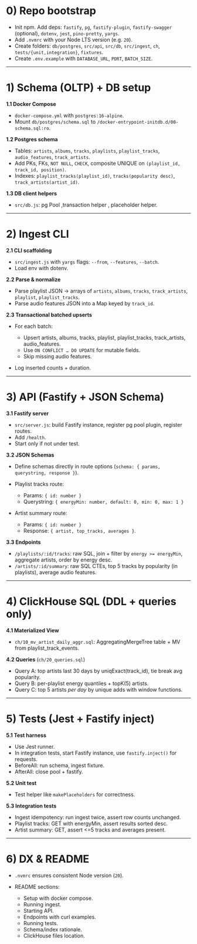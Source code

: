 # 0) Repo bootstrap

* Init npm. Add deps: `fastify`, `pg`, `fastify-plugin`, `fastify-swagger` (optional), `dotenv`, `jest`, `pino-pretty`, `yargs`.
* Add `.nvmrc` with your Node LTS version (e.g. `20`).
* Create folders: `db/postgres`, `src/api`, `src/db`, `src/ingest`, `ch`, `tests/{unit,integration}`, `fixtures`.
* Create `.env.example` with `DATABASE_URL`, `PORT`, `BATCH_SIZE`.

---

# 1) Schema (OLTP) + DB setup

**1.1 Docker Compose**

* `docker-compose.yml` with `postgres:16-alpine`.
* Mount `db/postgres/schema.sql` to `/docker-entrypoint-initdb.d/00-schema.sql:ro`.

**1.2 Postgres schema**

* Tables: `artists`, `albums`, `tracks`, `playlists`, `playlist_tracks`, `audio_features`, `track_artists`.
* Add PKs, FKs, `NOT NULL`, `CHECK`, composite UNIQUE on `(playlist_id, track_id, position)`.
* Indexes: `playlist_tracks(playlist_id)`, `tracks(popularity desc)`, `track_artists(artist_id)`.

**1.3 DB client helpers**

* `src/db.js`: pg Pool ,transaction helper , placeholder helper.

---

# 2) Ingest CLI

**2.1 CLI scaffolding**

* `src/ingest.js` with `yargs` flags: `--from`, `--features`, `--batch`.
* Load env with dotenv.

**2.2 Parse & normalize**

* Parse playlist JSON → arrays of `artists`, `albums`, `tracks`, `track_artists`, `playlist`, `playlist_tracks`.
* Parse audio features JSON into a Map keyed by `track_id`.

**2.3 Transactional batched upserts**

* For each batch:

  * Upsert artists, albums, tracks, playlist, playlist\_tracks, track\_artists, audio\_features.
  * Use `ON CONFLICT … DO UPDATE` for mutable fields.
  * Skip missing audio features.
* Log inserted counts + duration.

---

# 3) API (Fastify + JSON Schema)

**3.1 Fastify server**

* `src/server.js`: build Fastify instance, register pg pool plugin, register routes.
* Add `/health`.
* Start only if not under test.

**3.2 JSON Schemas**

* Define schemas directly in route options (`schema: { params, querystring, response }`).
* Playlist tracks route:

  * Params: `{ id: number }`
  * Querystring: `{ energyMin: number, default: 0, min: 0, max: 1 }`
* Artist summary route:

  * Params: `{ id: number }`
  * Response: `{ artist, top_tracks, averages }`.

**3.3 Endpoints**

* `/playlists/:id/tracks`: raw SQL, join + filter by `energy >= energyMin`, aggregate artists, order by energy desc.
* `/artists/:id/summary`: raw SQL CTEs, top 5 tracks by popularity (in playlists), average audio features.

---

# 4) ClickHouse SQL (DDL + queries only)

**4.1 Materialized View**

* `ch/10_mv_artist_daily_aggr.sql`: AggregatingMergeTree table + MV from playlist\_track\_events.

**4.2 Queries** (`ch/20_queries.sql`)

* Query A: top artists last 30 days by uniqExact(track\_id), tie break avg popularity.
* Query B: per-playlist energy quantiles + topK(5) artists.
* Query C: top 5 artists *per day* by unique adds with window functions.

---

# 5) Tests (Jest + Fastify inject)

**5.1 Test harness**

* Use Jest runner.
* In integration tests, start Fastify instance, use `fastify.inject()` for requests.
* BeforeAll: run schema, ingest fixture.
* AfterAll: close pool + fastify.

**5.2 Unit test**

* Test helper like `makePlaceholders` for correctness.

**5.3 Integration tests**

* Ingest idempotency: run ingest twice, assert row counts unchanged.
* Playlist tracks: GET with energyMin, assert results sorted desc.
* Artist summary: GET, assert <=5 tracks and averages present.

---

# 6) DX & README

* `.nvmrc` ensures consistent Node version (`20`).
* README sections:

  * Setup with docker compose.
  * Running ingest.
  * Starting API.
  * Endpoints with curl examples.
  * Running tests.
  * Schema/index rationale.
  * ClickHouse files location.

